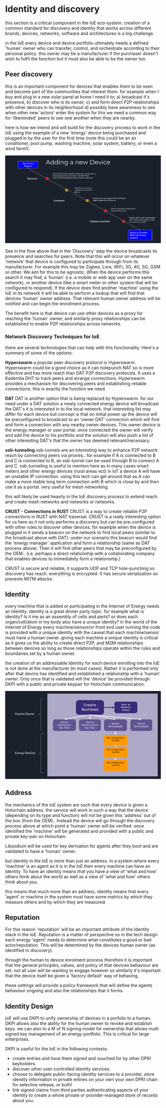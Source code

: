 # Identity and discovery
this section is a critical component in the IoE eco-system.
creation of a common standard for discovery and identity that works across different brands, devices, networks, software and architectures is a big challenge.

in the IoE every device and device portfolio ultimately needs a defined 'human' owner who can transfer, control, and orchestrate according to their personal policy.
this owner may be a manufacturer if the purchaser doesn't wish to fulfil the function but it must also be able to be the owner too.

## Peer discovery

this is an important component for devices that enables them to be seen and become part of the communities that interest them.
for example when I buy and plug in a new solar panel at home I need it to;
a) broadcast it's presence,
b) discover who is its owner,
c) and form direct P2P relationships with other devices in its neighborhood
d) possibly have awareness to see when other new 'actors' enter the system
for this we need a common way for 'likeminded' peers to see one another when they are nearby.

here is how we intend and will build for the discovery process to work in the IoE using the example of a new 'energy' device being purchased and plugged in by the user for the first time (note this could be an air conditioner, pool pump, washing machine, solar system, battery, or even a wind farm!):

![New Device Discovery Process](newdevicediscovery.png)

See in the flow above that in the 'Discovery' step the device broadcasts its presence and searches for peers.  Note that this will occur on whatever 'network' that device is configured to participate through from its manufacturer.  For example this may be Zigbee, Lora, WiFi, 3G, 4G, 5G, GSM or other.
We aim for this to be agnostic.
When the device performs this search it may find, a 'human' (i.e. a mobile or web app user on the same network), or another device (like a smart meter or other system that will be configured to respond).
If the device does find another 'machine' using the IoE in its network it will be able to perform a lookup that will find that devices 'human' owner address.
That relevant human owner address will be notified and can begin the enrollment process.

The benefit here is that device can use other devices as a proxy for reaching the 'human' owner, and similarly proxy relationships can be established to enable P2P relationships across networks.

### Network Discovery Techniques for IoE

there are several technologies that can help with this functionality.  Here's a summary of some of the options:

**Hyperswarm**
a popular peer discovery protocol is Hyperswarm.
Hyperswarm could be a good choice as it can holepunch NAT so is more effective and has more reach than DAT P2P discovery protocols.
It uses a Kademlia DHT to track peers and arrange connections.
Hyperswarm provides a mechanism for discovering peers and establishing reliable connections.
this is exactly the function we need.

**DAT**
DAT is another option that is being replaced by Hyperswarm.
for our need under a DAT solution a newly connected energy device will broadcast the DAT's it is interested in to the local network.
that interesting list may differ for each device but concept is that on initial power up the device will be preconfigured to broadcast to an 'owner DAT' connection which will find and form a connection with any nearby owner devices.  This owner device is the energy manager or user portal.
once connected the owner will verify and add the device to his portfolio and the solution will also push a list of other interesting DAT's that the owner has deemed relevant/necessary.

**ssb-tunneling**
ssb-tunnels are an interesting way to enhance P2P network reach by connecting peers via proxies.. for example if A is connected to B and C is connected to B, an ssb-tunnel can be used through B to connect A and C.
ssb-tunneling is useful to mention here as in many cases smart meters and other energy devices (rural areas ect) in IoT a device A will have an unstable IP connection.  using this tech can get around that as A can make a more stable long term connection with B which is close by and then use it as a portal.  very useful for mesh networking.

this will likely be used heavily in the IoE discovery process to extend reach and create mesh networks and networks or networks.

**CRUST - Connections in RUST**
CRUST is a way to create reliable P2P connections in RUST with NAT traversal.
CRUST is a really interesting option for us here as it not only performs a discovery but can be pre-configured with other rules to discover other devices.
for example when the device is plugged in it sends a beacon on the network to find local peers (similar to the broadcast above with DAT).
under our scenario this beacon would find the 'energy manager' application and form a relationship (same as DAT process above).
Then it will find other peers that may be preconfigured by the OEM.. (i.e. perhaps a direct relationship with a collaborating company that enables devices to immediately form a relationship.)

CRUST is secure and reliable, it supports UDP and TCP hole-punching so discovery has reach.
everything is encrypted.
It has secure serialization so prevents MITM attacks.

## Identity
every machine that is added or participating in the Internet of Energy needs an Identity.
identity is a great dinner party topic.  for example what is identity?  Is it me as an assembly of cells and parts? or does each organ/cell/atom in my body also have a unique identity?
in the world of the Internet of Energy every machine/sensor/or front end user running the code is provided with a unique identity with the caveat that each machine/sensor must have a human owner.
giving each machine a unique identity is critical as it gives us the ability to create direct P2P, and M2M relationships between devices so long as those relationships operate within the rules and boundaries set by a human owner.

the creation of an addressable Identity for each device enrolling into the IoE is not done at the manufacturer (in most cases).  Rather it is performed only after that device has identified and established a relationship with a 'human' owner.
Only once that is validated will the 'device' be provided through DKPI with a public and private keypair for Holochain communication.

![Identity](identity.png)

## Address
the mechanics of the IoE system are such that every device is given a Holochain address.
the service will work in such a way that the device (depending on its type and function) will not be given this 'address' out of the box (from the OEM)..  Instead the device will go through the discovery process above at which point a 'human' owner will be verified.
once identified the 'machine' will be generated and provided with a public and private key-pair on Holochain.

Libsodium will be used for key derivation for agents after they boot and are validated to have a 'human' owner.

but identity in the IoE is more than just an address.  In a system where every 'machine' is an agent as it is in the IoE then every machine can have an Identity.
To have an identity means that you have a view of 'what and how' others think about the world as well as a view of 'what and how' others think about you.

this means that much more than an address, identity means that every 'agent' or machine in the system must have some metrics by which they measure others and by which they are measured.

## Reputation
For this reason 'reputation' will be an important attribute of the Identity stack in the IoE.
Reputation is a matter of perspective so in the tech design each energy 'agent' needs to determine what constitutes a good or bad actor/reputation.
This will be determined by the devices human owner (as identified in discovery).

through the human to device enrolment process therefore it is important that the general principles, values, and policy of that devices behaviour are set.
not all user will be wanting to engage however so similarly it's important that the device itself be given a 'factory default' way of behaving.

these settings will provide a policy framework that will define the agents behaviour ongoing and also the relationships that it forms.

## Identity Design
IoE will use DKPI to unify ownership of devices in a porfolio to a human.
DKPI allows also the ability for the human owner to revoke and establish keys.
we can also to a M of N signing model for ownership that allows multi signed key management of an energy portfolio.  This is critical for large enterprises.

DKPI is useful for the IoE in the following contexts:

- create entries and have them signed and vouched for by other DPKI keyholders.
- discover other user-controlled identity services.
- choose to delegate public-facing identity services to a provider, store identity information in private entries on your own your own DPKI chain for selective release, or both!
- link signed claims from third parties authenticating aspects of your identity to create a whole private or provider-managed store of records about you.
